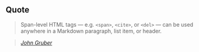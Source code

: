 ## Quote

> Span-level HTML tags — e.g. <code>&lt;span&gt;</code>, <code>&lt;cite&gt;</code>, or <code>&lt;del&gt;</code> — can be used anywhere in a Markdown paragraph, <span>list item,</span><!-- .element: class="fragment" -->
 <span>or header.</span><!-- .element: class="fragment" -->


> <cite>[John Gruber][1]</cite><!-- .element: class="fragment" -->


[1]:https://daringfireball.net/projects/markdown/syntax#span

<!-- .slide: id="quote" class="modal" data-modal-title="Title" data-modal-des="" -->

